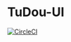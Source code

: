 # TuDou-UI

[![CircleCI](https://circleci.com/gh/IvanXing/TuDou/tree/master.svg?style=svg)](https://circleci.com/gh/IvanXing/TuDou/tree/master)
